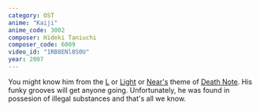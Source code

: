 ```yaml
---
category: OST
anime: "Kaiji"
anime_code: 3002
composer: Hideki Taniuchi
composer_code: 6009
video_id: "1RB8ENl8S0U"
year: 2007
---
```

You might know him from the <a href="https://youtu.be/GBC4azvwEVM">L</a> or <a href="https://youtu.be/srDmw7kSjik">Light</a> or <a href="https://youtu.be/33CU7eTCOsM">Near's</a> theme of <a href="https://myanimelist.net/anime/1535">Death Note</a>. His funky grooves will get anyone going. Unfortunately, he was found in possesion of illegal substances and that's all we know.